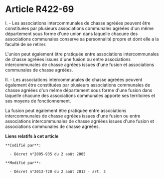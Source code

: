 # Article R422-69

I. - Les associations intercommunales de chasse agréées peuvent être constituées par plusieurs associations communales
agréées d'un même département sous forme d'une union dans laquelle chacune des associations communales conserve sa
personnalité propre et dont elle a la faculté de se retirer. 

L'union peut également être pratiquée entre associations intercommunales de chasse agréées issues d'une fusion ou entre
associations intercommunales de chasse agréées issues d'une fusion et associations communales de chasse agréées. 

II. - Les associations intercommunales de chasse agréées peuvent également être constituées par plusieurs associations
communales de chasse agréées d'un même département sous forme d'une fusion dans laquelle chacune des associations communales
apporte ses territoires et ses moyens de fonctionnement. 

La fusion peut également être pratiquée entre associations intercommunales de chasse agréées issues d'une fusion ou entre
associations intercommunales de chasse agréées issues d'une fusion et associations communales de chasse agréées.

**Liens relatifs à cet article**

	**Codifié par**:

	  - Décret n°2005-935 du 2 août 2005

	**Modifié par**:

	  - Décret n°2013-720 du 2 août 2013 - art. 3
